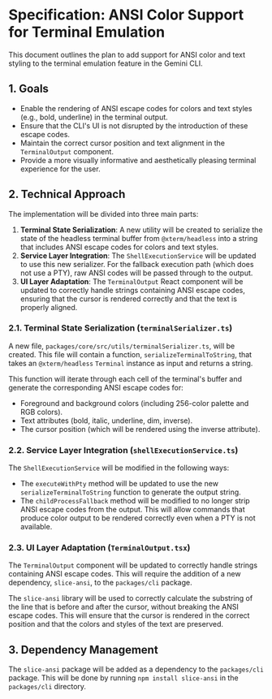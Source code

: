 # Specification: ANSI Color Support for Terminal Emulation

This document outlines the plan to add support for ANSI color and text styling to the terminal emulation feature in the Gemini CLI.

## 1. Goals

-   Enable the rendering of ANSI escape codes for colors and text styles (e.g., bold, underline) in the terminal output.
-   Ensure that the CLI's UI is not disrupted by the introduction of these escape codes.
-   Maintain the correct cursor position and text alignment in the `TerminalOutput` component.
-   Provide a more visually informative and aesthetically pleasing terminal experience for the user.

## 2. Technical Approach

The implementation will be divided into three main parts:

1.  **Terminal State Serialization**: A new utility will be created to serialize the state of the headless terminal buffer from `@xterm/headless` into a string that includes ANSI escape codes for colors and text styles.
2.  **Service Layer Integration**: The `ShellExecutionService` will be updated to use this new serializer. For the fallback execution path (which does not use a PTY), raw ANSI codes will be passed through to the output.
3.  **UI Layer Adaptation**: The `TerminalOutput` React component will be updated to correctly handle strings containing ANSI escape codes, ensuring that the cursor is rendered correctly and that the text is properly aligned.

### 2.1. Terminal State Serialization (`terminalSerializer.ts`)

A new file, `packages/core/src/utils/terminalSerializer.ts`, will be created. This file will contain a function, `serializeTerminalToString`, that takes an `@xterm/headless` `Terminal` instance as input and returns a string.

This function will iterate through each cell of the terminal's buffer and generate the corresponding ANSI escape codes for:

-   Foreground and background colors (including 256-color palette and RGB colors).
-   Text attributes (bold, italic, underline, dim, inverse).
-   The cursor position (which will be rendered using the inverse attribute).

### 2.2. Service Layer Integration (`shellExecutionService.ts`)

The `ShellExecutionService` will be modified in the following ways:

-   The `executeWithPty` method will be updated to use the new `serializeTerminalToString` function to generate the output string.
-   The `childProcessFallback` method will be modified to no longer strip ANSI escape codes from the output. This will allow commands that produce color output to be rendered correctly even when a PTY is not available.

### 2.3. UI Layer Adaptation (`TerminalOutput.tsx`)

The `TerminalOutput` component will be updated to correctly handle strings containing ANSI escape codes. This will require the addition of a new dependency, `slice-ansi`, to the `packages/cli` package.

The `slice-ansi` library will be used to correctly calculate the substring of the line that is before and after the cursor, without breaking the ANSI escape codes. This will ensure that the cursor is rendered in the correct position and that the colors and styles of the text are preserved.

## 3. Dependency Management

The `slice-ansi` package will be added as a dependency to the `packages/cli` package. This will be done by running `npm install slice-ansi` in the `packages/cli` directory.
